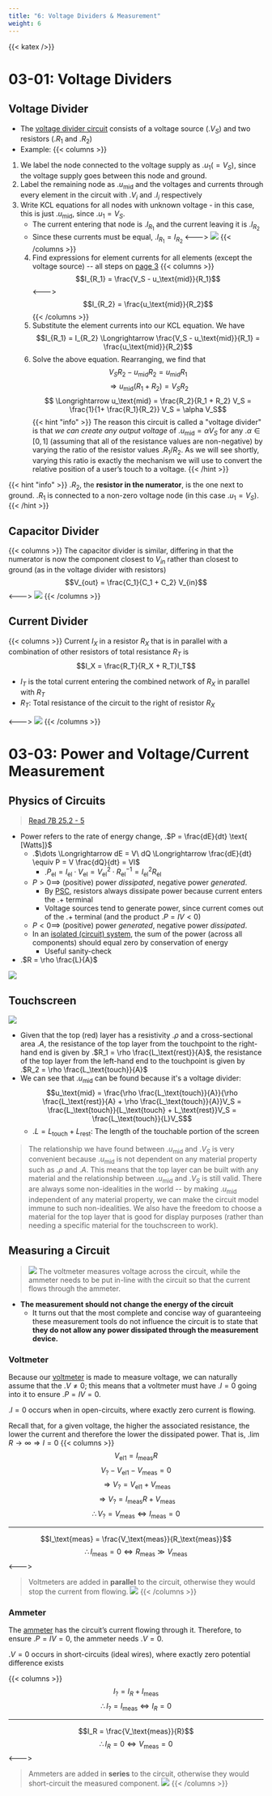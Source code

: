 ```yaml
---
title: "6: Voltage Dividers & Measurement"
weight: 6
---
```


{{< katex />}}


# 03-01: Voltage Dividers


## Voltage Divider

- The [voltage divider circuit](https://en.wikipedia.org/wiki/Voltage_divider) consists of a voltage source (.$V_S$) and two resistors (.$R_1$ and .$R_2$)
- Example:
{{< columns >}}<!-- mathjax fix -->
1. We label the node connected to the voltage supply as .$u_1 (= V_S)$, since the voltage supply goes between this node and ground.
2. Label the remaining node as .$u_\text{mid}$ and the voltages and currents through every element in the circuit with .$V_i$ and .$I_i$ respectively
3. Write KCL equations for all nodes with unknown voltage - in this case, this is just .$u_\text{mid}$, since .$u_1 = V_S$.
    - The current entering that node is .$I_{R_1}$ and the current leaving it is .$I_{R_2}$
    - Since these currents must be equal, .$I_{R_1} = I_{R_2}$
<---><!-- mathjax fix -->
![](/docs/eecs-16a/6/volt2.png)
    {{< /columns >}}
    4. Find expressions for element currents for all elements (except the voltage source) -- all steps on [page 3](https://eecs16a.org/lecture/Note12.pdf#page=3)
        {{< columns >}}<!-- mathjax fix -->
$$I_{R_1} = \frac{V_S - u_\text{mid}}{R_1}$$
<---><!-- mathjax fix -->
$$I_{R_2} = \frac{u_\text{mid}}{R_2}$$
{{< /columns >}}
    5. Substitute the element currents into our KCL equation. We have
        $$I_{R_1} = I_{R_2} \Longrightarrow \frac{V_S - u_\text{mid}}{R_1} = \frac{u_\text{mid}}{R_2}$$
    7. Solve the above equation. Rearranging, we find that
        $$V_S R_2 −u_\text{mid}R_2 = u_\text{mid}R_1$$
        $$ \Longrightarrow u_\text{mid}(R_1 +R_2) = V_SR_2$$
        $$ \Longrightarrow u_\text{mid} = \frac{R_2}{R_1 + R_2} V_S = \frac{1}{1+ \frac{R_1}{R_2}} V_S = \alpha V_S$$
    {{< hint "info" >}}<!-- mathjax fix -->
The reason this circuit is called a "voltage divider" is that _we can create any output voltage_ of .$u_\text{mid} = \alpha V_S$ for any .$\alpha \in [0,1]$ (assuming that all of the resistance values are non-negative) by varying the ratio of the resistor values .$R_1/R_2$. As we will see shortly, varying this ratio is exactly the mechanism we will use to convert the relative position of a user’s touch to a voltage.
    {{< /hint >}}

{{< hint "info" >}}<!-- mathjax fix -->
.$R_2$, the **resistor in the numerator**, is the one next to ground. .$R_1$ is connected to a non-zero  voltage node (in this case .$u_1 = V_S$).
{{< /hint >}}

## Capacitor Divider

{{< columns >}}<!-- mathjax fix -->
The capacitor divider is similar, differing in that the numerator is now the component closest to $V_{in}$ rather than closest to ground (as in the voltage divider with resistors)
$$V_{out} = \frac{C_1}{C_1 + C_2} V_{in}$$
<---><!-- mathjax fix -->
![](https://upload.wikimedia.org/wikipedia/commons/thumb/3/31/Impedance_voltage_divider.svg/330px-Impedance_voltage_divider.svg.png)
{{< /columns >}}

## Current Divider

{{< columns >}}<!-- mathjax fix -->
Current $I_X$ in a resistor $R_X$ that is in parallel with a combination of other resistors of total resistance $R_T$ is
$$I_X = \frac{R_T}{R_X + R_T}I_T$$
- $I_T$ is the total current entering the combined network of $R_X$ in parallel with $R_T$
- $R_T$: Total resistance of the circuit to the right of resistor $R_X$

<---><!-- mathjax fix -->
![](https://upload.wikimedia.org/wikipedia/commons/thumb/4/4f/Current_division_example.svg/375px-Current_division_example.svg.png)
{{< /columns >}}




# 03-03: Power and Voltage/Current Measurement

## Physics of Circuits

> [Read 7B 25.2 - 5](../physics-7b/25.md#252-electric-current)
- Power refers to the rate of energy change, .$P = \frac{dE}{dt} \text{ [Watts]}$
    - .$\dots \Longrightarrow dE = V\ dQ \Longrightarrow \frac{dE}{dt} \equiv P = V \frac{dQ}{dt} = VI$
        - .$P_\text{el} = I_\text{el} \cdot V_\text{el} = V^2_\text{el} \cdot R^{-1}_\text{el} = I^2 _\text{el} R _\text{el}$
    - $P > 0 \implies$ (positive) power _dissipated_, negative power _generated_.
        - By [PSC](https://en.wikipedia.org/wiki/Passive_sign_convention), resistors always dissipate power because current enters the .$+$ terminal
        - Voltage sources tend to generate power, since current comes out of the .$+$ terminal (and the product .$P = IV < 0$)
    - $P < 0 \implies$ (positive) power _generated_, negative power _dissipated_.
    - In an [isolated (circuit) system](https://en.wikipedia.org/wiki/Isolated_system), the sum of the power (across all components) should equal zero by conservation of energy
        - Useful sanity-check
- .$R = \rho \frac{L}{A}$

![](/docs/eecs-16a/6/rho.png)

## Touchscreen

![](/docs/eecs-16a/6/touch.png)

- Given that the top (red) layer has a resistivity .$\rho$ and a cross-sectional area .$A$, the resistance of the top layer from the touchpoint to the right-hand end is given by .$R_1 = \rho \frac{L_\text{rest}}{A}$, the resistance of the top layer from the left-hand end to the touchpoint is given by .$R_2 = \rho \frac{L_\text{touch}}{A}$
- We can see that .$u_\text{mid}$ can be found because it's a voltage divider:
    $$u_\text{mid} = \frac{\rho \frac{L_\text{touch}}{A}}{\rho \frac{L_\text{rest}}{A} + \rho \frac{L_\text{touch}}{A}}V_S = \frac{L_\text{touch}}{L_\text{touch} + L_\text{rest}}V_S = \frac{L_\text{touch}}{L}V_S$$
    - .$L = L_\text{touch} + L_\text{rest}$: The length of the touchable portion of the screen
> The relationship we have found between .$u_\text{mid}$ and .$V_S$ is very convenient because .$u_\text{mid}$ is not dependent on any material property such as .$\rho$ and .$A$. This means that the top layer can be built with any material and the relationship between .$u_\text{mid}$ and .$V_S$ is still valid. There are always some non-idealities in the world -- by making .$u_\text{mid}$ independent of any material property, we can make the circuit model immune to such non-idealities. We also have the freedom to choose a material for the top layer that is good for display purposes (rather than needing a specific material for the touchscreen to work).

## Measuring a Circuit


> ![](/docs/eecs-16a/6/overview.png)
> The voltmeter measures voltage across the circuit, while the ammeter needs to be put in-line with the circuit so that the current flows through the ammeter.

- **The measurement should not change the energy of the circuit**
    - It turns out that the most complete and concise way of guaranteeing these measurement tools do not influence the circuit is to state that **they do not allow any power dissipated through the measurement device.**


### Voltmeter

Because our [voltmeter](https://en.wikipedia.org/wiki/Voltmeter) is made to measure voltage, we can naturally assume that the .$V \neq 0$; this means that a voltmeter must have .$I = 0$ going into it to ensure .$P = IV = 0$.

.$I=0$ occurs when in open-circuits, where exactly zero current is flowing.


Recall that, for a given voltage, the higher the associated resistance, the lower the current and therefore the lower the dissipated power. That is, .$\lim{R \to \infty} \Longrightarrow I = 0$
{{< columns >}}<!-- mathjax fix -->
$$V_\text{el1} = I_\text{meas} R$$
$$V_? - V_\text{el1} - V_\text{meas} = 0$$
$$\Longrightarrow V_? = V_\text{el1} + V_\text{meas}$$
$$\Longrightarrow V_? = I_\text{meas} R + V_\text{meas}$$
$$\therefore V_? = V_\text{meas} \iff I_\text{meas} = 0$$

---

$$I_\text{meas} = \frac{V_\text{meas}}{R_\text{meas}}$$
$$\therefore I_\text{meas} = 0 \iff R_\text{meas} \gg V_\text{meas}$$
<---><!-- mathjax fix -->
> Voltmeters are added in **parallel** to the circuit, otherwise they would stop the current from flowing.
> ![](/docs/eecs-16a/6/mcurrent.png)
{{< /columns >}}


### Ammeter

The [ammeter](https://en.wikipedia.org/wiki/Ammeter) has the circuit’s current flowing through it. Therefore, to ensure .$P = IV = 0$, the ammeter needs .$V = 0$.

.$V=0$ occurs in short-circuits (ideal wires), where exactly zero potential difference exists

{{< columns >}}<!-- mathjax fix -->
$$I_? = I_R + I_\text{meas}$$
$$\therefore I_? = I_\text{meas} \iff I_R = 0$$

---

$$I_R = \frac{V_\text{meas}}{R}$$
$$\therefore I_R = 0 \iff V_\text{meas} = 0$$
<---><!-- mathjax fix -->
> Ammeters are added in **series** to the circuit, otherwise they would short-circuit the measured component.
> ![](/docs/eecs-16a/6/mvoltage.png)
{{< /columns >}}



